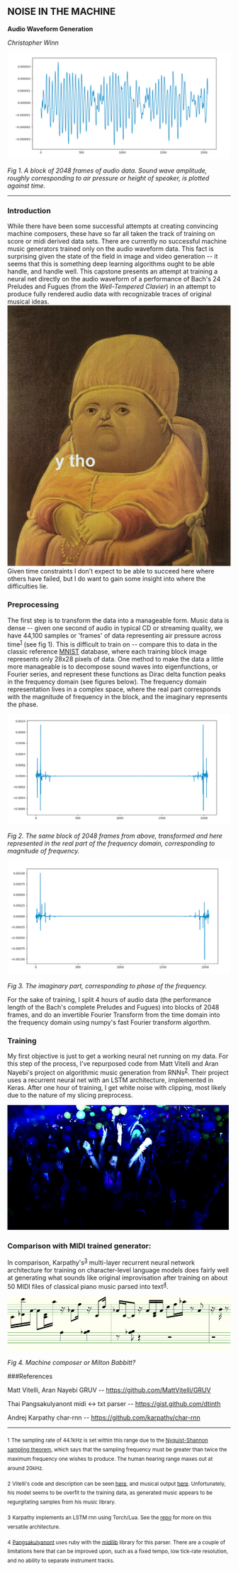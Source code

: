 ## NOISE IN THE MACHINE

**Audio Waveform Generation**

*Christopher Winn*

![audio td](imgs/time_domain.png)

*Fig 1. A block of 2048 frames of audio data. Sound wave amplitude, roughly corresponding to air pressure or height of speaker, is plotted against time.*

___

### Introduction

While there have been some successful attempts at creating convincing machine composers, these have so far all taken the track of training on score or midi derived data sets. There are currently no successful machine music generators trained only on the audio waveform data. This fact is surprising given the state of the field in image and video generation -- it seems that this is something deep learning algorithms ought to be able handle, and handle well. This capstone presents an attempt at training a neural net directly on the audio waveform of a performance of Bach's 24 Preludes and Fugues (from the *Well-Tempered Clavier*) in an attempt to produce fully rendered audio data with recognizable traces of original musical ideas. ![y_tho](imgs/y_tho.jpg)Given time constraints I don't expect to be able to succeed here where others have failed, but I do want to gain some insight into where the difficulties lie.

### Preprocessing

The first step is to transform the data into a manageable form. Music data is dense -- given one second of audio in typical CD or streaming quality, we have 44,100 samples or 'frames' of data representing air pressure across time<sup>[1](#Nyquist-Shannon)</sup> (see fig 1). This is difficult to train on -- compare this to data in the classic reference [MNIST](https://en.wikipedia.org/wiki/MNIST_database) database, where each training block image represents only 28x28 pixels of data. One method to make the data a little more manageable is to decompose sound waves into eigenfunctions, or Fourier series, and represent these functions as Dirac delta function peaks in the frequency domain (see figures below). The frequency domain representation lives in a complex space, where the real part corresponds with the magnitude of frequency in the block, and the imaginary represents the phase.

![audio fd r](imgs/freq_domain_amplitude.png)

*Fig 2. The same block of 2048 frames from above, transformed and here represented in the real part of the frequency domain, corresponding to magnitude of frequency.*

![audio fd i](imgs/freq_domain_phase.png)

*Fig 3. The imaginary part, corresponding to phase of the frequency.*

For the sake of training, I split 4 hours of audio data (the performance length of the Bach's complete Preludes and Fugues) into blocks of 2048 frames, and do an invertible Fourier Transform from the time domain into the frequency domain using numpy's fast Fourier transform algorthm.

### Training

My first objective is just to get a working neural net running on my data. For this step of the process, I've repurposed code from Matt Vitelli and Aran Nayebi's project on algorithmic music generation from RNNs<sup>[2](#Vitelli)</sup>. Their project uses a recurrent neural net with an LSTM architecture, implemented in Keras. After one hour of training, I get white noise with clipping, most likely due to the nature of my slicing preprocess.

![rave](imgs/proper_rave.gif)


### Comparison with MIDI trained generator:

In comparison, Karpathy's<sup>[3](#Karpathy)</sup> multi-layer recurrent neural network architecture for training on character-level language models  does fairly well at generating what sounds like original improvisation after training on about 50 MIDI files of classical piano music parsed into text<sup>[4](#dtinh)</sup>.  

![score](imgs/score_out.png)

*Fig 4. Machine composer or Milton Babbitt?*

###References

Matt Vitelli, Aran Nayebi GRUV -- https://github.com/MattVitelli/GRUV

Thai Pangsakulyanont midi <-> txt parser -- https://gist.github.com/dtinth

Andrej Karpathy char-rnn -- https://github.com/karpathy/char-rnn

---

<a name="Nyquist-Shannon"><sub>1</sub></a> <sub>The sampling rate of 44.1kHz is set within this range due to the [Nyquist-Shannon sampling theorem](https://en.wikipedia.org/wiki/Nyquist%E2%80%93Shannon_sampling_theorem), which says that the sampling frequency must be greater than twice the maximum frequency one wishes to produce. The human hearing range maxes out at around 20kHz.</sub>

<a name="Vitelli"><sub>2</sub></a> <sub> Vitelli's code and description can be seen [here](https://github.com/MattVitelli/GRUV), and musical output [here](https://www.youtube.com/watch?v=0VTI1BBLydE). Unfortunately, his model seems to be overfit to the training data, as generated music appears to be regurgitating samples from his music library. </sub>

<a name="Karpathy"><sub>3</sub></a> <sub> Karpathy implements an LSTM rnn using Torch/Lua. See the [repo](https://github.com/karpathy/char-rnn) for more on this versatile architecture. </sub>

<a name="dtinh"><sub>4</sub></a> <sub> [Pangsakulyanont](https://gist.github.com/dtinth) uses ruby with the [midilib](https://github.com/jimm/midilib) library for this parser. There are a couple of limitations here that can be improved upon, such as a fixed tempo, low tick-rate resolution, and no ability to separate instrument tracks.</sub>
